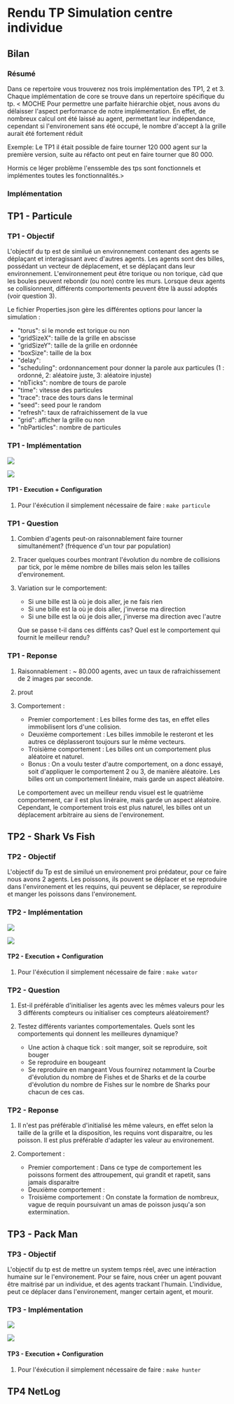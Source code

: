 # Rendu TP Simulation centre individue

## Bilan

### Résumé

Dans ce repertoire vous trouverez nos trois implémentation des TP1, 2 et 3.
Chaque implémentation de core se trouve dans un repertoire spécifique du tp.
< MOCHE
Pour permettre une parfaite hiérarchie objet, nous avons du délaisser l'aspect performance de notre implémentation.
En effet, de nombreux calcul ont été laissé au agent, permettant leur indépendance, cependant si l'environement sans été
occupé, le nombre d'accept à la grille aurait été fortement réduit

Exemple: Le TP1 il était possible de faire tourner 120 000 agent sur la première version, suite au réfacto ont peut en faire tourner que 80 000.

Hormis ce léger problème l'enssemble des tps sont fonctionnels et implémentes toutes les fonctionnalités.>

### Implémentation

###

## TP1 - Particule

### TP1 - Objectif

L'objectif du tp est de similué un environnement contenant des agents se déplaçant et interagissant avec d'autres agents.
Les agents sont des billes, possédant un vecteur de déplacement, et se déplaçant dans leur environnement.
L'environnement peut être torique ou non torique, càd que les boules peuvent rebondir (ou non) contre les murs.
Lorsque deux agents se collisionnent, différents comportements peuvent être là aussi adoptés (voir question 3).

Le fichier Properties.json gère les différentes options pour lancer la simulation :
 * "torus": si le monde est torique ou non
 * "gridSizeX": taille de la grille en abscisse
 * "gridSizeY": taille de la grille en ordonnée
 * "boxSize": taille de la box
 * "delay":
 * "scheduling": ordonnancement pour donner la parole aux particules (1 : ordonné, 2: aléatoire juste, 3: aléatoire injuste)
 * "nbTicks": nombre de tours de parole
 * "time": vitesse des particules
 * "trace": trace des tours dans le terminal
 * "seed": seed pour le random
 * "refresh": taux de rafraichissement de la vue
 * "grid": afficher la grille ou non
 * "nbParticles": nombre de particules

### TP1 - Implémentation

![](/image/particule.png)

![](/image/particule_package.png)

#### TP1 - Execution + Configuration

1. Pour l'éxécution il simplement nécessaire de faire :
    ```make particule```

### TP1 - Question

1. Combien d'agents peut-on raisonnablement faire tourner simultanément? (fréquence d'un tour par population)

2. Tracer quelques courbes montrant l'évolution du nombre de collisions par tick, por le même nombre de billes
    mais selon les tailles d'environement.

3. Variation sur le comportement:
    * Si une bille est là où je dois aller, je ne fais rien
    * Si une bille est la où je dois aller, j'inverse ma direction
    * Si une bille est la où je dois aller, j'inverse ma direction avec l'autre

    Que se passe t-il dans ces diffénts cas? Quel est le comportement qui fournit le meilleur rendu?

### TP1 - Reponse

1. Raisonnablement : ~ 80.000 agents, avec un taux de rafraichissement de 2 images par seconde.

2. prout

3. Comportement :
    * Premier comportement : Les billes forme des tas, en effet elles immobilisent lors d'une colision.
    * Deuxième comportement : Les billes immobile le resteront et les autres ce déplasseront toujours sur le même vecteurs.
    * Troisième comportement : Les billes ont un comportement plus aléatoire et naturel.
    * Bonus :
        On a voulu tester d'autre comportement, on a donc essayé, soit d'appliquer le comportement 2 ou 3, de manière aléatoire.
        Les billes ont un comportement linéaire, mais garde un aspect aléatoire.

    Le comportement avec un meilleur rendu visuel est le quatrième comportement, car il est plus linéraire, mais garde un aspect aléatoire.
    Cependant, le comportement trois est plus naturel, les billes ont un déplacement arbitraire au siens de l'environement.

## TP2 - Shark Vs Fish

### TP2 - Objectif

L'objectif du Tp est de similué un environement proi prédateur, pour ce faire nous avons 2 agents.
Les poissons, ils pouvent se déplacer et se reproduire dans l'environement et les requins, qui
peuvent se déplacer, se reproduire et manger les poissons dans l'environement.

### TP2 - Implémentation

![](/image/wator.png)

![](/image/wator_package.png)

#### TP2 - Execution + Configuration

1. Pour l'éxécution il simplement nécessaire de faire :
    ```make wator```

### TP2 - Question

1. Est-il préférable d'initialiser les agents avec les mêmes valeurs pour les 3 différents compteurs
    ou initialiser ces compteurs aléatoirement?

2. Testez différents variantes comportementales. Quels sont les comportements qui donnent les
    meilleures dynamique?
    * Une action à chaque tick : soit manger, soit se reproduire, soit bouger
    * Se reproduire en bougeant
    * Se reproduire en mangeant
    Vous fournirez notamment la Courbe d'évolution du nombre de Fishes et de Sharks et de la courbe
    d'évolution du nombre de Fishes sur le nombre de Sharks pour chacun de ces cas.

### TP2 - Reponse

1. Il n'est pas préférable d'initialisé les même valeurs, en effet selon la taille de la grille et la disposition, les requins
    vont disparaitre, ou les poisson.
    Il est plus préférable d'adapter les valeur au environement.

2. Comportement :
    * Premier comportement : Dans ce type de comportement les poissons forment des attroupement, qui grandit et rapetit, sans jamais disparaitre
    * Deuxième comportement :
    * Troisième comportement : On constate la formation de nombreux, vague de requin poursuivant un amas de poisson jusqu'a son extermination.

## TP3 - Pack Man

### TP3 - Objectif

L'objectif du tp est de mettre un system temps réel, avec une intéraction humaine sur le l'environement.
Pour se faire, nous créer un agent pouvant être maitrisé par un individue, et des agents trackant l'humain.
L'individue, peut ce déplacer dans l'environement, manger certain agent, et mourir.

### TP3 - Implémentation

![](/image/hunter.png)

![](/image/hunter_package.png)

#### TP3 - Execution + Configuration

1. Pour l'éxécution il simplement nécessaire de faire :
    ```make hunter```

## TP4 NetLog
